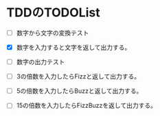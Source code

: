 # TDDのTODOList

- [ ] 数字から文字の変換テスト
 - [x] 数字を入力すると文字を返して出力する。
  

- [ ] 数字の出力テスト
 - [ ] 3の倍数を入力したらFizzと返して出力する。
 - [ ] 5の倍数を入力したらBuzzと返して出力する。
 - [ ] 15の倍数を入力したらFizzBuzzを返して出力する。